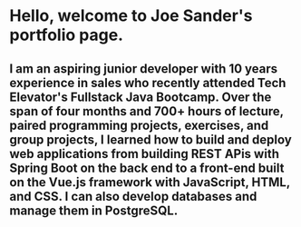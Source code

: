 # Hello, welcome to Joe Sander's portfolio page. 

## I am an aspiring junior developer with 10 years experience in sales who recently attended Tech Elevator's Fullstack Java Bootcamp. Over the span of four months and 700+ hours of lecture, paired programming projects, exercises, and group projects, I learned how to build and deploy web applications from building REST APis with Spring Boot on the back end to a front-end built on the Vue.js framework with JavaScript, HTML, and CSS. I can also develop databases and manage them in PostgreSQL.


